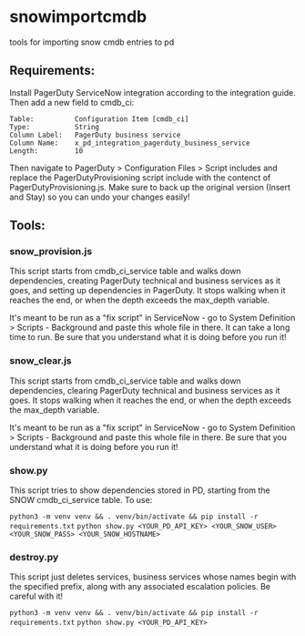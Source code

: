 # snowimportcmdb

tools for importing snow cmdb entries to pd

## Requirements:
Install PagerDuty ServiceNow integration according to the integration guide. Then add a new field to cmdb_ci:

    Table:          Configuration Item [cmdb_ci]
    Type:           String
    Column Label:   PagerDuty business service
    Column Name:    x_pd_integration_pagerduty_business_service
    Length:         10

Then navigate to PagerDuty > Configuration Files > Script includes and replace the PagerDutyProvisioning script include with the contenct of PagerDutyProvisioning.js. Make sure to back up the original version (Insert and Stay) so you can undo your changes easily!

## Tools:

### snow_provision.js 

This script starts from cmdb_ci_service table and walks down dependencies, creating PagerDuty technical and business services as it goes, and setting up dependencies in PagerDuty. It stops walking when it reaches the end, or when the depth exceeds the max_depth variable. 

It's meant to be run as a "fix script" in ServiceNow - go to System Definition > Scripts - Background and paste this whole file in there. It can take a long time to run. Be sure that you understand what it is doing before you run it!

### snow_clear.js

This script starts from cmdb_ci_service table and walks down dependencies, clearing PagerDuty technical and business services as it goes. It stops walking when it reaches the end, or when the depth exceeds the max_depth variable. 

It's meant to be run as a "fix script" in ServiceNow - go to System Definition > Scripts - Background and paste this whole file in there. Be sure that you understand what it is doing before you run it!

### show.py

This script tries to show dependencies stored in PD, starting from the SNOW cmdb_ci_service table. To use:

`python3 -m venv venv && . venv/bin/activate && pip install -r requirements.txt`
`python show.py <YOUR_PD_API_KEY> <YOUR_SNOW_USER> <YOUR_SNOW_PASS> <YOUR_SNOW_HOSTNAME>`

### destroy.py

This script just deletes services, business services whose names begin with the specified prefix, along with any associated escalation  policies. Be careful with it!

`python3 -m venv venv && . venv/bin/activate && pip install -r requirements.txt`
`python show.py <YOUR_PD_API_KEY>`
